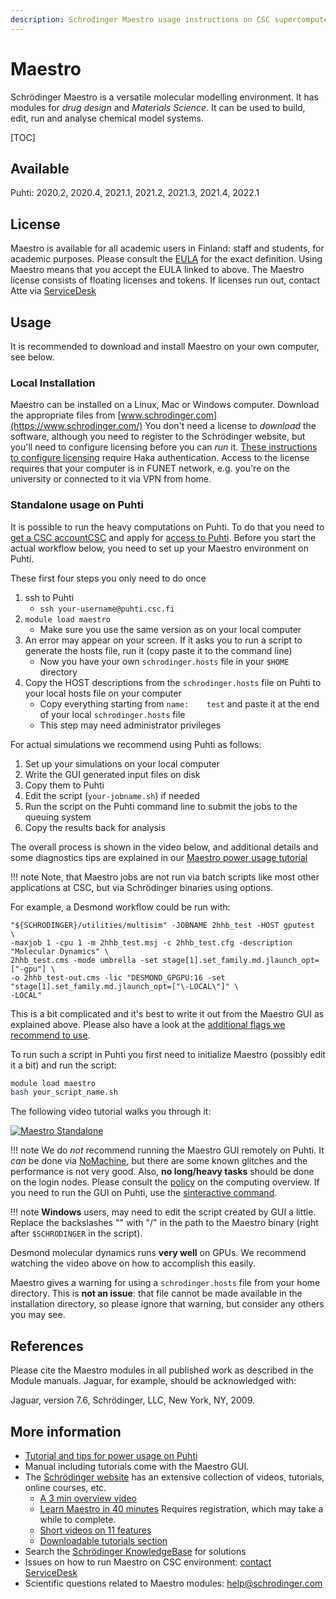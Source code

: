 ```yaml
---
description: Schrodinger Maestro usage instructions on CSC supercomputer Puhti
---
```

# Maestro

Schrödinger Maestro is a versatile molecular modelling environment. It has modules
for *drug design* and *Materials Science*. It can be used to build, edit, run and analyse chemical model systems.

[TOC]

## Available

Puhti: 2020.2, 2020.4, 2021.1, 2021.2, 2021.3, 2021.4, 2022.1

## License

Maestro is available for all academic users in Finland: staff and students,
for academic purposes. Please consult the [EULA](https://www.schrodinger.com/maestro-academic-eula)
for the exact definition. 
Using Maestro means that you accept the EULA linked to above.
The Maestro license consists of floating licenses and tokens.
If licenses run out, contact Atte via [ServiceDesk](/support/contact/)

## Usage

It is recommended to download and install Maestro on your 
own computer, see below.

### Local Installation

Maestro can be installed on a Linux, Mac or Windows computer.
Download the appropriate files from [www.schrodinger.com](https://www.schrodinger.com/)
You don't need a license to _download_ the software, although you need to register
to the Schrödinger website, but you'll need
to configure licensing before you can _run_ it.
[These instructions to configure licensing](https://wiki.eduuni.fi/pages/viewpage.action?pageId=130528861)
require Haka authentication. Access to the license requires that
your computer is in FUNET network, e.g. you're on the university
or connected to it via VPN from home.

### Standalone usage on Puhti

It is possible to run the heavy computations on Puhti. To do that you need to
[get a CSC accountCSC](../accounts/how-to-create-new-user-account.md) and 
apply for [access to Puhti](../accounts/how-to-add-service-access-for-project.md). Before you start
the actual workflow below, you need to set up your Maestro environment on Puhti.

These first four steps you only need to do once

1. ssh to Puhti
     * `ssh your-username@puhti.csc.fi`
1. `module load maestro`
     * Make sure you use the same version as on your local computer
1. An error may appear on your screen. If it asks you to run a script to generate the hosts file, run it (copy paste it to the command line)
     * Now you have your own `schrodinger.hosts` file in your `$HOME` directory
1. Copy the HOST descriptions from the `schrodinger.hosts` file on Puhti to your local hosts file on your computer
     * Copy everything starting from `name:    test` and paste it at the end of your local `schrodinger.hosts` file
     * This step may need administrator privileges

For actual simulations we recommend using Puhti as follows:

1. Set up your simulations on your local computer
1. Write the GUI generated input files on disk
1. Copy them to Puhti 
1. Edit the script (`your-jobname.sh`) if needed
1. Run the script on the Puhti command line to submit the jobs to the queuing system
1. Copy the results back for analysis

The overall process is shown in the video below, and additional details and some diagnostics tips
are explained in our [Maestro power usage tutorial](../support/tutorials/power-maestro.md)

!!! note
    Note, that Maestro jobs
    are not run via batch scripts like most other applications at CSC, but
    via Schrödinger binaries using options.

For example, a Desmond workflow could be run with:

```
"${SCHRODINGER}/utilities/multisim" -JOBNAME 2hhb_test -HOST gputest  \
-maxjob 1 -cpu 1 -m 2hhb_test.msj -c 2hhb_test.cfg -description "Molecular Dynamics" \
2hhb_test.cms -mode umbrella -set stage[1].set_family.md.jlaunch_opt=["-gpu"] \
-o 2hhb_test-out.cms -lic "DESMOND_GPGPU:16 -set "stage[1].set_family.md.jlaunch_opt=["\-LOCAL\"]" \
-LOCAL"
```
This is a bit complicated and it's best to write it out from the Maestro GUI as explained above.
Please also have a look at the [additional flags we recommend to use](../support/tutorials/power-maestro.md).

To run such a script in Puhti you first need to initialize Maestro (possibly edit it a bit) and run the script:
```bash
module load maestro
bash your_script_name.sh
```

The following video tutorial walks you through it:  

[![Maestro Standalone](http://img.youtube.com/vi/Aj205UDcWFE/0.jpg)](http://www.youtube.com/watch?v=Aj205UDcWFE "Maestro Standalone")

!!! note
    We do _not_ recommend running the Maestro GUI remotely on Puhti.
    It _can_ be done via [NoMachine](nomachine.md), but there are some known glitches
    and the performance is not very good. Also, **no long/heavy tasks** should be
    done on the login nodes. Please consult the
    [policy](../../computing/overview/#usage-policy) on the computing overview.
    If you need to run the GUI on Puhti, use the [sinteractive command](../computing/running/interactive-usage.md).

!!! note
    **Windows** users, may need to edit the script created by GUI a little.
    Replace the backslashes "\" with "/" in the path to the Maestro binary
    (right after `$SCHRODINGER` in the script). 

Desmond molecular dynamics runs **very well** on GPUs. We recommend watching 
the video above on how to accomplish this easily.

Maestro gives a warning for using a `schrodinger.hosts` file from your home directory. This is
**not an issue**: that file cannot be made available in the installation directory, so please
ignore that warning, but consider any others you may see.

## References

Please cite the Maestro modules in all published work as described 
in the Module manuals. Jaguar, for example, should be acknowledged with:

Jaguar, version 7.6, Schrödinger, LLC, New York, NY, 2009.

## More information

* [Tutorial and tips for power usage on Puhti](../support/tutorials/power-maestro.md)
* Manual including tutorials come with the Maestro GUI.
* The [Schrödinger website](http://www.schrodinger.com/support) has an extensive collection of videos, tutorials, online courses, etc.
   * [A 3 min overview video](https://www.youtube.com/watch?v=NkM8jjHr7f4)
   * [Learn Maestro in 40 minutes](https://www.schrodinger.com/seminars/archives/1338/6th-life-science-bootcamp) Requires registration, which may take a while to complete.
   * [Short videos on 11 features](https://www.schrodinger.com/training/videos/maestro/all)
   * [Downloadable tutorials section](https://www.schrodinger.com/training/tutorials)
* Search the [Schrödinger KnowledgeBase](https://www.schrodinger.com/kb) for solutions 
* Issues on how to run Maestro on CSC environment: [contact ServiceDesk](/support/contact/)
* Scientific questions related to Maestro modules: [help@schrodinger.com](mailto:help@schrodinger.com)
